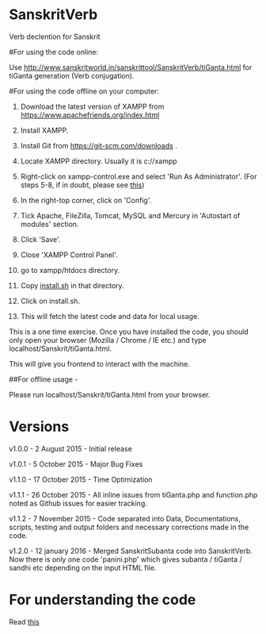 SanskritVerb
============

Verb declention for Sanskrit

#For using the code online: 

Use http://www.sanskritworld.in/sanskrittool/SanskritVerb/tiGanta.html for tiGanta generation (Verb conjugation).

#For using the code offline on your computer: 

1. Download the latest version of XAMPP from https://www.apachefriends.org/index.html 

2. Install XAMPP. 

3. Install Git from https://git-scm.com/downloads .

4. Locate XAMPP directory. Usually it is c://xampp 

5. Right-click on xampp-control.exe and select 'Run As Administrator'. (For steps 5-8, if in doubt, please see [this](http://stackoverflow.com/questions/20960296/how-to-start-apache-and-mysql-automatically-when-windows-8-comes-up))

6. In the right-top corner, click on 'Config'.

7. Tick Apache, FileZilla, Tomcat, MySQL and Mercury in 'Autostart of modules' section.

8. Click 'Save'.

9. Close 'XAMPP Control Panel'.

10. go to xampp/htdocs directory. 

11. Copy [install.sh](https://github.com/drdhaval2785/SanskritVerb/blob/master/install.sh) in that directory.

12. Click on install.sh. 

13. This will fetch the latest code and data for local usage.

This is a one time exercise. Once you have installed the code, you should only open your browser (Mozilla / Chrome / IE etc.) and type localhost/Sanskrit/tiGanta.html.

This will give you frontend to interact with the machine.

##For offline usage - 

Please run localhost/Sanskrit/tiGanta.html from your browser.

# Versions

v1.0.0 - 2 August 2015 - Initial release

v1.0.1 - 5 October 2015 - Major Bug Fixes

v1.1.0 - 17 October 2015 - Time Optimization

v1.1.1 - 26 October 2015 - All inline issues from tiGanta.php and function.php noted as Github issues for easier tracking.

v1.1.2 - 7 November 2015 - Code separated into Data, Documentations, scripts, testing and output folders and necessary corrections made in the code.

v1.2.0 - 12 january 2016 - Merged SanskritSubanta code into SanskritVerb. Now there is only one code 'panini.php' which gives subanta / tiGanta / sandhi etc depending on the input HTML file.

# For understanding the code

Read [this](https://github.com/drdhaval2785/SanskritVerb/Documentations/blob/master/understandcode.md)

